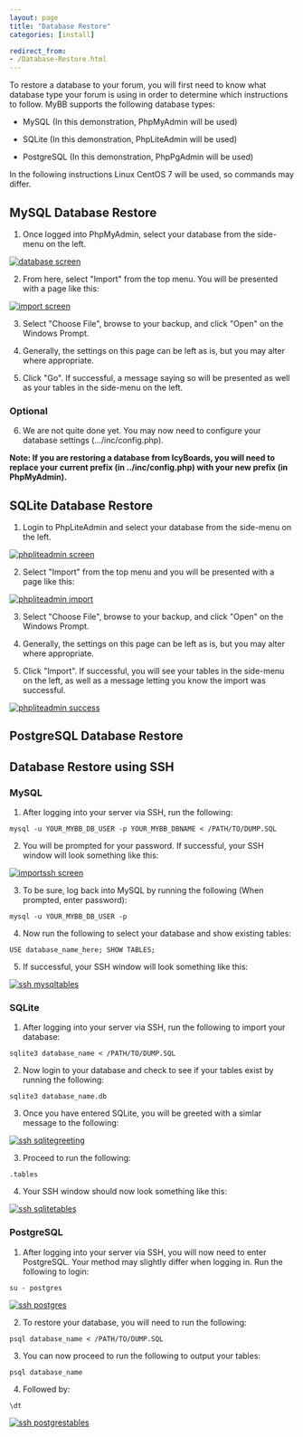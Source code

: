```yaml
---
layout: page
title: "Database Restore"
categories: [install]

redirect_from:
- /Database-Restore.html
---
```


To restore a database to your forum, you will first need to know what database type your forum is using in order to determine which instructions to follow. MyBB supports the following database types:

* MySQL (In this demonstration, PhpMyAdmin will be used)

* SQLite (In this demonstration, PhpLiteAdmin will be used)

* PostgreSQL (In this demonstration, PhpPgAdmin will be used)

In the following instructions Linux CentOS 7 will be used, so commands may differ.

## MySQL Database Restore

1. Once logged into PhpMyAdmin, select your database from the side-menu on the left. 

[![database screen](https://i.gyazo.com/f4376fa46113a79a691d023ee07bf430.png)](https://i.gyazo.com/f4376fa46113a79a691d023ee07bf430.png)

2. From here, select "Import" from the top menu. You will be presented with a page like this:

[![import screen](https://i.gyazo.com/d460da5ba195ecc8f6b0056a8d01b0f0.png)](https://i.gyazo.com/d460da5ba195ecc8f6b0056a8d01b0f0.png)

3. Select "Choose File", browse to your backup, and click "Open" on the Windows Prompt. 

4. Generally, the settings on this page can be left as is, but you may alter where appropriate.

5. Click "Go". If successful, a message saying so will be presented as well as your tables in the side-menu on the left.

### Optional

6. We are not quite done yet. You may now need to configure your database settings (.../inc/config.php).

**Note: If you are restoring a database from IcyBoards, you will need to replace your current prefix (in ../inc/config.php) with your new prefix (in PhpMyAdmin).**

## SQLite Database Restore

1. Login to PhpLiteAdmin and select your database from the side-menu on the left. 

[![phpliteadmin screen](https://i.gyazo.com/977c411c55aceb763dae6b524323caf4.png)](https://i.gyazo.com/977c411c55aceb763dae6b524323caf4.png)

2. Select "Import" from the top menu and you will be presented with a page like this:

[![phpliteadmin import](https://i.gyazo.com/d8bf3f0c277aaf6d38295adfcd364b8b.png)](https://i.gyazo.com/d8bf3f0c277aaf6d38295adfcd364b8b.png)

3. Select "Choose File", browse to your backup, and click "Open" on the Windows Prompt.

4. Generally, the settings on this page can be left as is, but you may alter where appropriate.

5. Click "Import". If successful, you will see your tables in the side-menu on the left, as well as a message letting you know the import was successful.

[![phpliteadmin success](https://i.gyazo.com/0aafbe3053692a90f114125deb21bded.png)](https://i.gyazo.com/0aafbe3053692a90f114125deb21bded.png)

## PostgreSQL Database Restore


## Database Restore using SSH

### MySQL

1. After logging into your server via SSH, run the following:

``` mysql -u YOUR_MYBB_DB_USER -p YOUR_MYBB_DBNAME < /PATH/TO/DUMP.SQL ``` 

2. You will be prompted for your password. If successful, your SSH window will look something like this:

[![importssh screen](https://i.gyazo.com/7c06e62e690921ba9efecf130fddc1ec.png)](https://i.gyazo.com/7c06e62e690921ba9efecf130fddc1ec.png)

3. To be sure, log back into MySQL by running the following (When prompted, enter password):

```mysql -u YOUR_MYBB_DB_USER -p```

4. Now run the following to select your database and show existing tables:

```USE database_name_here; SHOW TABLES;```

5. If successful, your SSH window will look something like this:

[![ssh mysqltables](https://i.gyazo.com/b4bf33214eca3d8458c6aa34dae81026.png)](https://i.gyazo.com/b4bf33214eca3d8458c6aa34dae81026.png)

### SQLite

1. After logging into your server via SSH, run the following to import your database:

``` sqlite3 database_name < /PATH/TO/DUMP.SQL ```

2. Now login to your database and check to see if your tables exist by running the following:

``` sqlite3 database_name.db ```

3. Once you have entered SQLite, you will be greeted with a simlar message to the following:

[![ssh sqlitegreeting](https://i.gyazo.com/1ff04ce7c6e643ca3ddcd242c832b0f7.png)](https://i.gyazo.com/1ff04ce7c6e643ca3ddcd242c832b0f7.png)

3. Proceed to run the following:

``` .tables ```

4. Your SSH window should now look something like this:

[![ssh sqlitetables](https://i.gyazo.com/bbb6839e815b8e403f5347baab622030.png)](https://i.gyazo.com/bbb6839e815b8e403f5347baab622030.png)


### PostgreSQL

1. After logging into your server via SSH, you will now need to enter PostgreSQL. Your method may slightly differ when logging in. Run the following to login:

``` su - postgres ```

[![ssh postgres](https://i.gyazo.com/cfac0f26d760077e92e76c40f9052b81.png)](https://i.gyazo.com/cfac0f26d760077e92e76c40f9052b81.png)

2. To restore your database, you will need to run the following:

``` psql database_name < /PATH/TO/DUMP.SQL ```

3. You can now proceed to run the following to output your tables:

``` psql database_name ```

4. Followed by:

``` \dt ```

[![ssh postgrestables](https://i.gyazo.com/6469a1d6802d36eb3694d528259dd4b5.png)](https://i.gyazo.com/6469a1d6802d36eb3694d528259dd4b5.png)


